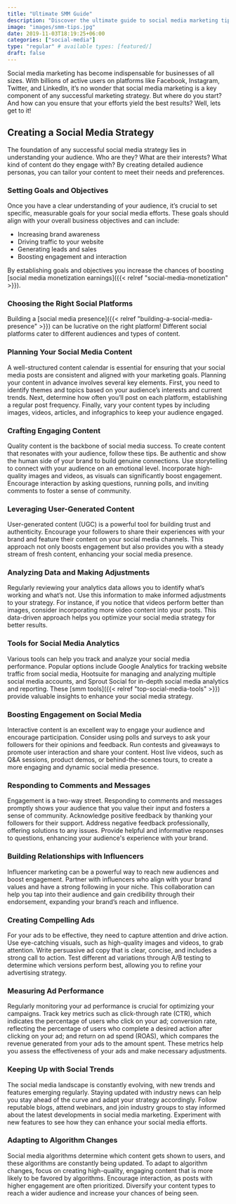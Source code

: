 ```yaml
---
title: "Ultimate SMM Guide"
description: "Discover the ultimate guide to social media marketing tips and strategies for boosting engagement, brand presence, and ROI."
image: "images/smm-tips.jpg"
date: 2019-11-03T18:19:25+06:00
categories: ["social-media"]
type: "regular" # available types: [featured/]
draft: false
---
```


Social media marketing has become indispensable for businesses of all sizes. With billions of active users on platforms like Facebook, Instagram, Twitter, and LinkedIn, it’s no wonder that social media marketing is a key component of any successful marketing strategy. But where do you start? And how can you ensure that your efforts yield the best results? Well, lets get to it!

## Creating a Social Media Strategy

The foundation of any successful social media strategy lies in understanding your audience. Who are they? What are their interests? What kind of content do they engage with? By creating detailed audience personas, you can tailor your content to meet their needs and preferences.

### Setting Goals and Objectives

Once you have a clear understanding of your audience, it’s crucial to set specific, measurable goals for your social media efforts. These goals should align with your overall business objectives and can include:

* Increasing brand awareness
* Driving traffic to your website
* Generating leads and sales
* Boosting engagement and interaction

By establishing goals and objectives you increase the chances of boosting [social media monetization earnings]({{< relref "social-media-monetization" >}}).

### Choosing the Right Social Platforms

Building a [social media presence]({{< relref "building-a-social-media-presence" >}}) can be lucrative on the right platform! Different social platforms cater to different audiences and types of content.

### Planning Your Social Media Content

A well-structured content calendar is essential for ensuring that your social media posts are consistent and aligned with your marketing goals. Planning your content in advance involves several key elements. First, you need to identify themes and topics based on your audience’s interests and current trends. Next, determine how often you’ll post on each platform, establishing a regular post frequency. Finally, vary your content types by including images, videos, articles, and infographics to keep your audience engaged.

### Crafting Engaging Content

Quality content is the backbone of social media success. To create content that resonates with your audience, follow these tips. Be authentic and show the human side of your brand to build genuine connections. Use storytelling to connect with your audience on an emotional level. Incorporate high-quality images and videos, as visuals can significantly boost engagement. Encourage interaction by asking questions, running polls, and inviting comments to foster a sense of community.

### Leveraging User-Generated Content

User-generated content (UGC) is a powerful tool for building trust and authenticity. Encourage your followers to share their experiences with your brand and feature their content on your social media channels. This approach not only boosts engagement but also provides you with a steady stream of fresh content, enhancing your social media presence.

### Analyzing Data and Making Adjustments

Regularly reviewing your analytics data allows you to identify what’s working and what’s not. Use this information to make informed adjustments to your strategy. For instance, if you notice that videos perform better than images, consider incorporating more video content into your posts. This data-driven approach helps you optimize your social media strategy for better results.

### Tools for Social Media Analytics

Various tools can help you track and analyze your social media performance. Popular options include Google Analytics for tracking website traffic from social media, Hootsuite for managing and analyzing multiple social media accounts, and Sprout Social for in-depth social media analytics and reporting. These [smm tools]({{< relref "top-social-media-tools" >}}) provide valuable insights to enhance your social media strategy.

### Boosting Engagement on Social Media

Interactive content is an excellent way to engage your audience and encourage participation. Consider using polls and surveys to ask your followers for their opinions and feedback. Run contests and giveaways to promote user interaction and share your content. Host live videos, such as Q&A sessions, product demos, or behind-the-scenes tours, to create a more engaging and dynamic social media presence.

### Responding to Comments and Messages

Engagement is a two-way street. Responding to comments and messages promptly shows your audience that you value their input and fosters a sense of community. Acknowledge positive feedback by thanking your followers for their support. Address negative feedback professionally, offering solutions to any issues. Provide helpful and informative responses to questions, enhancing your audience's experience with your brand.

### Building Relationships with Influencers

Influencer marketing can be a powerful way to reach new audiences and boost engagement. Partner with influencers who align with your brand values and have a strong following in your niche. This collaboration can help you tap into their audience and gain credibility through their endorsement, expanding your brand’s reach and influence.

### Creating Compelling Ads

For your ads to be effective, they need to capture attention and drive action. Use eye-catching visuals, such as high-quality images and videos, to grab attention. Write persuasive ad copy that is clear, concise, and includes a strong call to action. Test different ad variations through A/B testing to determine which versions perform best, allowing you to refine your advertising strategy.

### Measuring Ad Performance

Regularly monitoring your ad performance is crucial for optimizing your campaigns. Track key metrics such as click-through rate (CTR), which indicates the percentage of users who click on your ad; conversion rate, reflecting the percentage of users who complete a desired action after clicking on your ad; and return on ad spend (ROAS), which compares the revenue generated from your ads to the amount spent. These metrics help you assess the effectiveness of your ads and make necessary adjustments.

### Keeping Up with Social Trends

The social media landscape is constantly evolving, with new trends and features emerging regularly. Staying updated with industry news can help you stay ahead of the curve and adapt your strategy accordingly. Follow reputable blogs, attend webinars, and join industry groups to stay informed about the latest developments in social media marketing. Experiment with new features to see how they can enhance your social media efforts.

### Adapting to Algorithm Changes

Social media algorithms determine which content gets shown to users, and these algorithms are constantly being updated. To adapt to algorithm changes, focus on creating high-quality, engaging content that is more likely to be favored by algorithms. Encourage interaction, as posts with higher engagement are often prioritized. Diversify your content types to reach a wider audience and increase your chances of being seen.
